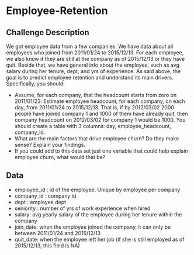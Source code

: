 # Employee-Retention
## Challenge Description
We got employee data from a few companies. We have data about all employees who joined from 2011/01/24 to 2015/12/13. For each employee, we also know if they are still at the company as of 2015/12/13 or they have quit. Beside that, we have general info about the employee, such as avg salary during her tenure, dept, and yrs of experience.
As said above, the goal is to predict employee retention and understand its main drivers. Specifically, you should:
- Assume, for each company, that the headcount starts from zero on 2011/01/23. Estimate employee headcount, for each company, on each day, from 2011/01/24 to 2015/12/13. That is, if by 2012/03/02 2000 people have joined company 1 and 1000 of them have already quit, then company headcount on 2012/03/02 for company 1 would be 1000. You should create a table with 3 columns: day, employee_headcount, company_id.
- What are the main factors that drive employee churn? Do they make sense? Explain your findings.
- If you could add to this data set just one variable that could help explain employee churn, what would that be?

## Data
- employee_id : id of the employee. Unique by employee per company 
- company_id : company id
- dept : employee dept
- seniority : number of yrs of work experience when hired
- salary: avg yearly salary of the employee during her tenure within the company 
- join_date: when the employee joined the company, it can only be between 2011/01/24 and 2015/12/13
- quit_date: when the employee left her job (if she is still employed as of 2015/12/13, this field is NA)
